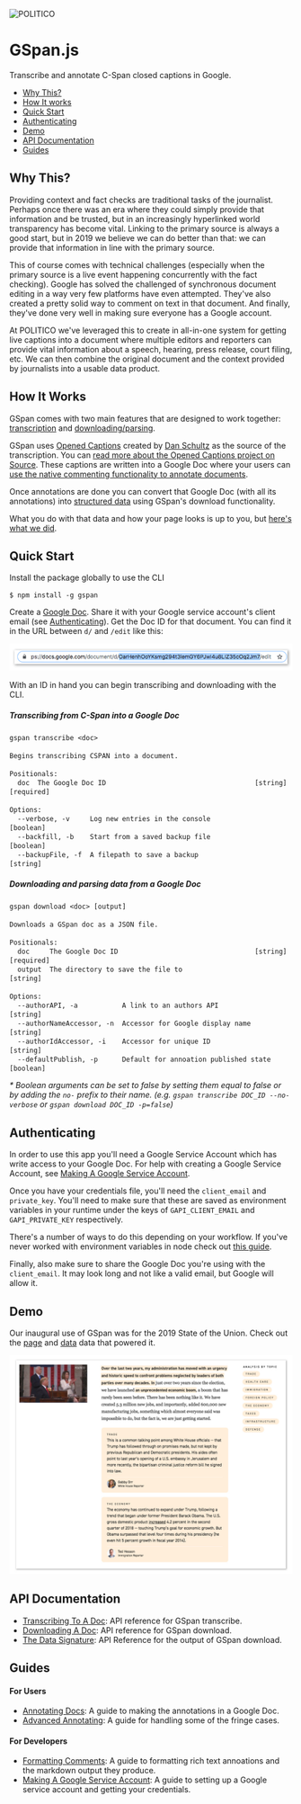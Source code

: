 ![POLITICO](https://rawgithub.com/The-Politico/src/master/images/logo/badge.png)

# GSpan.js

Transcribe and annotate C-Span closed captions in Google.

- [Why This?](#why-this)
- [How It works](#how-it-works)
- [Quick Start](#quick-start)
- [Authenticating](#authenticating)
- [Demo](#demo)
- [API Documentation](#api-documentation)
- [Guides](#guides)

## Why This?

Providing context and fact checks are traditional tasks of the journalist. Perhaps once there was an era where they could simply provide that information and be trusted, but in an increasingly hyperlinked world transparency has become vital. Linking to the primary source is always a good start, but in 2019 we believe we can do better than that: we can provide that information in line with the primary source.

This of course comes with technical challenges (especially when the primary source is a live event happening concurrently with the fact checking). Google has solved the challenged of synchronous document editing in a way very few platforms have even attempted. They've also created a pretty solid way to comment on text in that document. And finally, they've done very well in making sure everyone has a Google account.

At POLITICO we've leveraged this to create in all-in-one system for getting live captions into a document where multiple editors and reporters can provide vital information about a speech, hearing, press release, court filing, etc. We can then combine the original document and the context provided by journalists into a usable data product.

## How It Works

GSpan comes with two main features that are designed to work together: [transcription](docs/TranscribingToADoc.md) and [downloading/parsing](docs/DownloadingADoc.md).

GSpan uses [Opened Captions](https://openedcaptions.com/) created by [Dan Schultz](https://twitter.com/slifty) as the source of the transcription. You can [read more about the Opened Captions project on Source](https://source.opennews.org/articles/introducing-opened-captions/). These captions are written into a Google Doc where your users can [use the native commenting functionality to annotate documents](docs/AnnotatingDocs.md).

Once annotations are done you can convert that Google Doc (with all its annotations) into [structured data](docs/DataSignature.md) using GSpan's download functionality.

What you do with that data and how your page looks is up to you, but [here's what we did](#demo).


## Quick Start

Install the package globally to use the CLI

```
$ npm install -g gspan
```

Create a [Google Doc](https://www.google.com/docs/about/). Share it with your Google service account's client email (see [Authenticating](#authenticating)). Get the Doc ID for that document. You can find it in the URL between `d/` and `/edit` like this:

![docId](docs/images/docId.jpg)

With an ID in hand you can begin transcribing and downloading with the CLI.

##### Transcribing from C-Span into a Google Doc

```
gspan transcribe <doc>

Begins transcribing CSPAN into a document.

Positionals:
  doc  The Google Doc ID                                     [string] [required]

Options:
  --verbose, -v     Log new entries in the console                     [boolean]
  --backfill, -b    Start from a saved backup file                     [boolean]
  --backupFile, -f  A filepath to save a backup                         [string]
```

##### Downloading and parsing data from a Google Doc

```
gspan download <doc> [output]

Downloads a GSpan doc as a JSON file.

Positionals:
  doc     The Google Doc ID                                  [string] [required]
  output  The directory to save the file to                             [string]

Options:
  --authorAPI, -a           A link to an authors API                    [string]
  --authorNameAccessor, -n  Accessor for Google display name            [string]
  --authorIdAccessor, -i    Accessor for unique ID                      [string]
  --defaultPublish, -p      Default for annoation published state      [boolean]
```

<em>* Boolean arguments can be set to false by setting them equal to false or by adding the `no-` prefix to their name. (e.g. `gspan transcribe DOC_ID --no-verbose` or `gspan download DOC_ID -p=false`)</em>


## Authenticating

In order to use this app you'll need a Google Service Account which has write access to your Google Doc. For help with creating a Google Service Account, see [Making A Google Service Account](docs/GoogleServiceAccount.md).

Once you have your credentials file, you'll need the `client_email` and `private_key`. You'll need to make sure that these are saved as environment variables in your runtime under the keys of `GAPI_CLIENT_EMAIL` and `GAPI_PRIVATE_KEY` respectively.

There's a number of ways to do this depending on your workflow. If you've never worked with environment variables in node check out [this guide](https://www.twilio.com/blog/2017/08/working-with-environment-variables-in-node-js.html).

Finally, also make sure to share the Google Doc you're using with the `client_email`. It may look long and not like a valid email, but Google will allow it.

## Demo
Our inaugural use of GSpan was for the 2019 State of the Union. Check out the [page](https://www.politico.com/interactives/2019/trump-state-of-the-union-2019-live-fact-check-transcript-2/5/19/) and [data](https://www.politico.com/interactives/2019/trump-state-of-the-union-2019-live-fact-check-transcript-2/5/19/data/data.json) data that powered it.

<a href="https://www.politico.com/interactives/2019/trump-state-of-the-union-2019-live-fact-check-transcript-2/5/19/"><img src="docs/images/demo.jpg"></a>

## API Documentation
- [Transcribing To A Doc](docs/TranscribingToADoc.md): API reference for GSpan transcribe.
- [Downloading A Doc](docs/DownloadingADoc.md): API reference for GSpan download.
- [The Data Signature](docs/DataSignature.md): API Reference for the output of GSpan download.

## Guides

#### For Users
- [Annotating Docs](docs/AnnotatingDocs.md): A guide to making the annotations in a Google Doc.
- [Advanced Annotating](docs/Advanced.md): A guide for handling some of the fringe cases.

#### For Developers
- [Formatting Comments](docs/FormattingComments.md): A guide to formatting rich text annoations and the markdown output they produce.
- [Making A Google Service Account](docs/GoogleServiceAccount.md): A guide to setting up a Google service account and getting your credentials.
